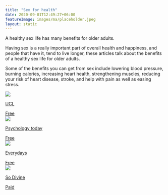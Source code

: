 ```yaml
---
title: "Sex for health"
date: 2020-09-01T12:49:27+06:00
featureImage: images/ma/placeholder.jpeg
layout: static
---
```


A healthy sex life has many benefits for older adults.

Having sex is a really important part of overall health and happiness, and people that have it, tend to live longer, these articles talk about the benefits of a healthy sex life for older adults.

Some of the benefits you can get from sex include lowering blood pressure, burning calories, increasing heart health, strengthening muscles, reducing your risk of heart disease, stroke, and help with pain as well as easing stress.

<a class="ma-link" href="https://www.ucl.ac.uk/news/2018/dec/study-shows-benefits-sex-older-adults"><div class="ma-card"><div class="ma-icon"><img src ="/images/icon-check.png"/></div><div class="ma-name"><p>UCL</p></div><div class="ma-paid-text"><span>Free</span></div></div></a><a class="ma-link" href="https://www.psychologytoday.com/us/blog/life-refracted/201707/benefits-sex-after-50"><div class="ma-card"><div class="ma-icon"><img src ="/images/icon-check.png"/></div><div class="ma-name"><p>Psychology today</p></div><div class="ma-paid-text"><span>Free</span></div></div></a><a class="ma-link" href="https://everdays.com/resources/is-sex-healthy-for-seniors/"><div class="ma-card"><div class="ma-icon"><img src ="/images/icon-check.png"/></div><div class="ma-name"><p>Everydays</p></div><div class="ma-paid-text"><span>Free</span></div></div></a><a class="ma-link" href="https://www.awin1.com/cread.php?awinmid=28367&awinaffid=1198638&ued=https%3A%2F%2Fso-divine.com%2F"><div class="ma-card"><div class="ma-icon"><img src ="/images/icon-pound.png"/></div><div class="ma-name"><p>So Divine</p></div><div class="ma-paid-text"><span>Paid</span></div></div></a>  

<br/><br/>







